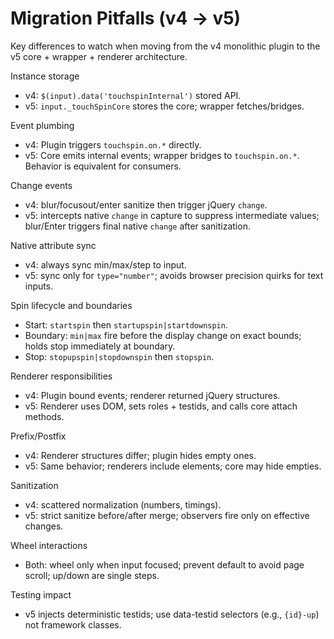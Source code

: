 # Migration Pitfalls (v4 → v5)

Key differences to watch when moving from the v4 monolithic plugin to the v5 core + wrapper + renderer architecture.

Instance storage
- v4: `$(input).data('touchspinInternal')` stored API.
- v5: `input._touchSpinCore` stores the core; wrapper fetches/bridges.

Event plumbing
- v4: Plugin triggers `touchspin.on.*` directly.
- v5: Core emits internal events; wrapper bridges to `touchspin.on.*`. Behavior is equivalent for consumers.

Change events
- v4: blur/focusout/enter sanitize then trigger jQuery `change`.
- v5: intercepts native `change` in capture to suppress intermediate values; blur/Enter triggers final native `change` after sanitization.

Native attribute sync
- v4: always sync min/max/step to input.
- v5: sync only for `type="number"`; avoids browser precision quirks for text inputs.

Spin lifecycle and boundaries
- Start: `startspin` then `startupspin|startdownspin`.
- Boundary: `min|max` fire before the display change on exact bounds; holds stop immediately at boundary.
- Stop: `stopupspin|stopdownspin` then `stopspin`.

Renderer responsibilities
- v4: Plugin bound events; renderer returned jQuery structures.
- v5: Renderer uses DOM, sets roles + testids, and calls core attach methods.

Prefix/Postfix
- v4: Renderer structures differ; plugin hides empty ones.
- v5: Same behavior; renderers include elements; core may hide empties.

Sanitization
- v4: scattered normalization (numbers, timings).
- v5: strict sanitize before/after merge; observers fire only on effective changes.

Wheel interactions
- Both: wheel only when input focused; prevent default to avoid page scroll; up/down are single steps.

Testing impact
- v5 injects deterministic testids; use data-testid selectors (e.g., `{id}-up`) not framework classes.

